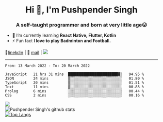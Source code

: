 <h1 align="center">Hi 👋, I'm Pushpender Singh</h1>
<h3 align="center">A self-taught programmer and born at very little age😜</h3>

- 🌱 I’m currently learning **React Native, Flutter, Kotlin**
- ⚡ Fun fact **I love to play Badminton and Football.**

👔[linekdin](https://www.linkedin.com/in/pushpender-singh-240061202/) | 📧 [mail](mailto:pushpendersingh@p2devs.com) | ![](https://komarev.com/ghpvc/?username=pushpender-singh-ap&color=blue)


---

<!--START_SECTION:waka-->

```text
From: 13 March 2022 - To: 20 March 2022

JavaScript   21 hrs 31 mins  ███████████████████████▓░   94.95 %
JSON         24 mins         ▒░░░░░░░░░░░░░░░░░░░░░░░░   01.80 %
TypeScript   20 mins         ▒░░░░░░░░░░░░░░░░░░░░░░░░   01.51 %
Text         11 mins         ▒░░░░░░░░░░░░░░░░░░░░░░░░   00.83 %
Prolog       6 mins          ░░░░░░░░░░░░░░░░░░░░░░░░░   00.44 %
CSS          2 mins          ░░░░░░░░░░░░░░░░░░░░░░░░░   00.16 %
```

<!--END_SECTION:waka-->

<img align="left" src="https://github-readme-streak-stats.herokuapp.com/?user=pushpender-singh-ap&theme=dark" /></br>
![Pushpender Singh's github stats](https://github-readme-stats.vercel.app/api?username=pushpender-singh-ap&show_icons=true&theme=radical&count_private=true)</br>
[![Top Langs](https://github-readme-stats.vercel.app/api/top-langs/?username=pushpender-singh-ap&theme=radical)](https://github.com/pushpender-singh-ap/github-readme-stats)
